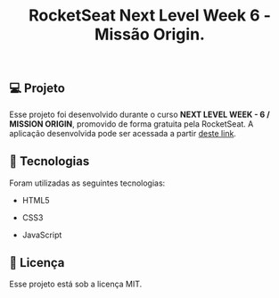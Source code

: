 <h1 align="center">
  RocketSeat Next Level Week 6 - Missão Origin.
</h1>

<br>

## 💻 Projeto

Esse projeto foi desenvolvido durante o curso **NEXT LEVEL WEEK - 6 / MISSION ORIGIN**, promovido de forma gratuita pela RocketSeat. A aplicação desenvolvida pode ser acessada a partir [deste link](https://csb-pg8os.netlify.app/).


## 🚀 Tecnologias

Foram utilizadas as seguintes tecnologias:

-  HTML5

-  CSS3

-  JavaScript

## 📝 Licença

Esse projeto está sob a licença MIT.
